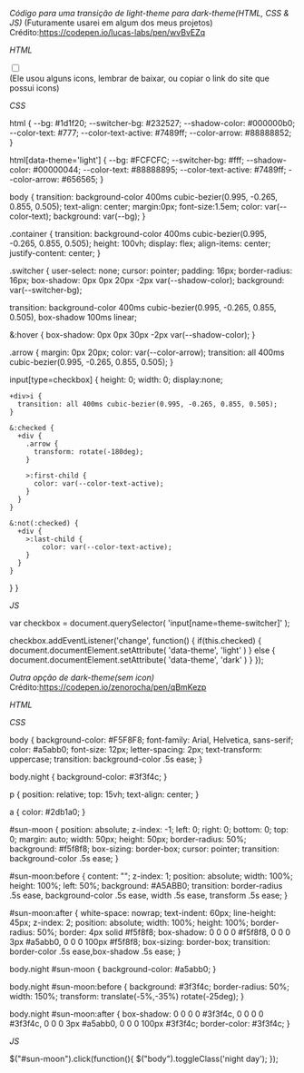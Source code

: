 *Código para uma transição de light-theme para dark-theme(HTML, CSS & JS)*
(Futuramente usarei em algum dos meus projetos)
Crédito:https://codepen.io/lucas-labs/pen/wvBvEZq

*HTML*

<div class="container">
  <label class="switcher">
    <input type="checkbox" name="theme-switcher">
    <div>
      <i class="fas fa-sun"></i>
      <i class="fas fa-arrow-right arrow"></i>
      <i class="fas fa-moon"></i>  
    </div>
  </label>
</div>
(Ele usou alguns icons, lembrar de baixar, ou copiar o link do site que possui icons)

*CSS*

html {
  --bg: #1d1f20;
  --switcher-bg: #232527;
  --shadow-color: #000000b0;
  --color-text: #777;
  --color-text-active: #7489ff;
  --color-arrow: #88888852;
}

html[data-theme='light'] {
  --bg: #FCFCFC;
  --switcher-bg: #fff;
  --shadow-color: #00000044;
  --color-text: #88888895;
  --color-text-active: #7489ff;
  --color-arrow: #656565;
}

body {
    transition: background-color 400ms cubic-bezier(0.995, -0.265, 0.855, 0.505);
		text-align: center;
    margin:0px;
    font-size:1.5em;
		color: var(--color-text);
		background: var(--bg);
}

.container {
  transition: background-color 400ms cubic-bezier(0.995, -0.265, 0.855, 0.505);
  height: 100vh; 
  display: flex; 
  align-items: center; 
  justify-content: center;
}

.switcher {
  user-select: none;
  cursor: pointer;
  padding: 16px;
  border-radius: 16px;
  box-shadow: 0px 0px 20px -2px var(--shadow-color);
  background: var(--switcher-bg);

  transition: background-color 400ms cubic-bezier(0.995, -0.265, 0.855, 0.505),
              box-shadow 100ms linear;
  
  &:hover {
    box-shadow: 0px 0px 30px -2px var(--shadow-color);
  }
    
  .arrow {
    margin: 0px 20px;
    color: var(--color-arrow);
    transition: all 400ms cubic-bezier(0.995, -0.265, 0.855, 0.505);
  }
  
  input[type=checkbox] {
    height: 0;
    width: 0;
    display:none;
    
    +div>i {
      transition: all 400ms cubic-bezier(0.995, -0.265, 0.855, 0.505);
    }
    
    &:checked {
      +div {
        .arrow {
          transform: rotate(-180deg);
        }
        
        >:first-child {
          color: var(--color-text-active);
        }
      }
    }
    
    &:not(:checked) {
      +div {
        >:last-child {
            color: var(--color-text-active);
        }
      }
    }
  }
}

*JS*

var checkbox = document.querySelector(
  'input[name=theme-switcher]'
);

checkbox.addEventListener('change', function() {
  if(this.checked) {
    document.documentElement.setAttribute(
      'data-theme', 
      'light'
    )
  } else {
    document.documentElement.setAttribute(
      'data-theme',
      'dark'
    )
  }
});

*Outra opção de dark-theme(sem icon)*
Crédito:https://codepen.io/zenorocha/pen/qBmKezp


*HTML*

<body class="night">
  <div id="sun-moon"></div>
</body>

*CSS*

body {
  background-color: #F5F8F8;
  font-family: Arial, Helvetica, sans-serif;
  color: #a5abb0;
  font-size: 12px;
  letter-spacing: 2px;
  text-transform: uppercase;
  transition: background-color .5s ease;
}

body.night {
  background-color: #3f3f4c;
}

p {
    position: relative;
    top: 15vh;
    text-align: center;
}

a {
    color: #2db1a0;
}

#sun-moon {
    position: absolute;
    z-index: -1;
    left: 0;
    right: 0;
    bottom: 0;
    top: 0;
    margin: auto;
    width: 50px;
    height: 50px;
    border-radius: 50%;
    background: #f5f8f8;
    box-sizing: border-box;
    cursor: pointer;
    transition: background-color .5s ease;
}

#sun-moon:before {
    content: "";
    z-index: 1;
    position: absolute;
    width: 100%;
    height: 100%;
    left: 50%;
    background: #A5ABB0;
    transition: border-radius .5s ease, background-color .5s ease, width .5s ease, transform .5s ease;
}

#sun-moon:after {
    white-space: nowrap;
    text-indent: 60px;
    line-height: 45px;
    z-index: 2;
    position: absolute;
    width: 100%;
    height: 100%;
    border-radius: 50%;
    border: 4px solid #f5f8f8;
    box-shadow: 0 0 0 0 #f5f8f8, 0 0 0 3px #a5abb0, 0 0 0 100px #f5f8f8;
    box-sizing: border-box;
    transition: border-color .5s ease,box-shadow .5s ease;
}

body.night #sun-moon {
    background-color: #a5abb0;
}

body.night #sun-moon:before {
    background: #3f3f4c;
    border-radius: 50%;
    width: 150%;
    transform: translate(-5%,-35%) rotate(-25deg);
}

body.night #sun-moon:after { 
    box-shadow: 0 0 0 0 #3f3f4c, 0 0 0 0 #3f3f4c, 0 0 0 3px #a5abb0, 0 0 0 100px #3f3f4c;
    border-color: #3f3f4c;
}

*JS*

$("#sun-moon").click(function(){
  $("body").toggleClass('night day');
});

